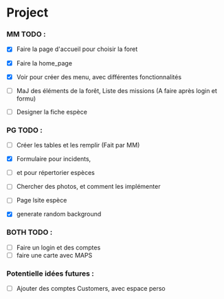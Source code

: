 # Project 


### MM TODO :
- [x] Faire la page d'accueil pour choisir la foret 
- [x] Faire la home_page
- [x] Voir pour créer des menu, avec différentes fonctionnalités
- [ ] MaJ des éléments de la forêt, Liste des missions (A faire après login et formu)
- [ ] Designer la fiche espèce 


### PG TODO :

- [ ] Créer les tables et les remplir (Fait par MM)
- [x] Formulaire pour incidents, 
- [ ] et pour répertorier espèces
- [ ] Chercher des photos, et comment les implémenter
- [ ] Page lsite espèce
- [x] generate random background


### BOTH TODO :

- [ ] Faire un login et des comptes
- [ ] faire une carte avec MAPS

### Potentielle idées futures :

- [ ] Ajouter des comptes Customers, avec espace perso